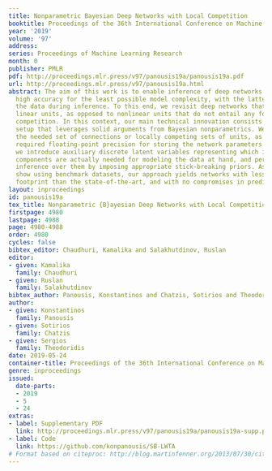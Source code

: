```yaml
---
title: Nonparametric Bayesian Deep Networks with Local Competition
booktitle: Proceedings of the 36th International Conference on Machine Learning
year: '2019'
volume: '97'
address: 
series: Proceedings of Machine Learning Research
month: 0
publisher: PMLR
pdf: http://proceedings.mlr.press/v97/panousis19a/panousis19a.pdf
url: http://proceedings.mlr.press/v97/panousis19a.html
abstract: The aim of this work is to enable inference of deep networks that retain
  high accuracy for the least possible model complexity, with the latter deduced from
  the data during inference. To this end, we revisit deep networks that comprise competing
  linear units, as opposed to nonlinear units that do not entail any form of (local)
  competition. In this context, our main technical innovation consists in an inferential
  setup that leverages solid arguments from Bayesian nonparametrics. We infer both
  the needed set of connections or locally competing sets of units, as well as the
  required floating-point precision for storing the network parameters. Specifically,
  we introduce auxiliary discrete latent variables representing which initial network
  components are actually needed for modeling the data at hand, and perform Bayesian
  inference over them by imposing appropriate stick-breaking priors. As we experimentally
  show using benchmark datasets, our approach yields networks with less computational
  footprint than the state-of-the-art, and with no compromises in predictive accuracy.
layout: inproceedings
id: panousis19a
tex_title: Nonparametric {B}ayesian Deep Networks with Local Competition
firstpage: 4980
lastpage: 4988
page: 4980-4988
order: 4980
cycles: false
bibtex_editor: Chaudhuri, Kamalika and Salakhutdinov, Ruslan
editor:
- given: Kamalika
  family: Chaudhuri
- given: Ruslan
  family: Salakhutdinov
bibtex_author: Panousis, Konstantinos and Chatzis, Sotirios and Theodoridis, Sergios
author:
- given: Konstantinos
  family: Panousis
- given: Sotirios
  family: Chatzis
- given: Sergios
  family: Theodoridis
date: 2019-05-24
container-title: Proceedings of the 36th International Conference on Machine Learning
genre: inproceedings
issued:
  date-parts:
  - 2019
  - 5
  - 24
extras:
- label: Supplementary PDF
  link: http://proceedings.mlr.press/v97/panousis19a/panousis19a-supp.pdf
- label: Code
  link: https://github.com/konpanousis/SB-LWTA
# Format based on citeproc: http://blog.martinfenner.org/2013/07/30/citeproc-yaml-for-bibliographies/
---
```

